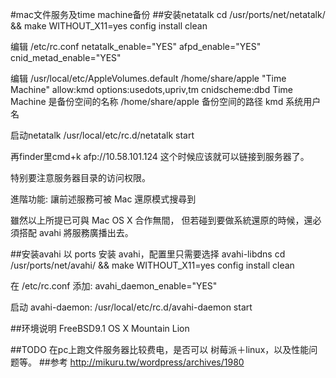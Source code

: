 #mac文件服务及time machine备份
##安装netatalk
cd /usr/ports/net/netatalk/ && make WITHOUT_X11=yes config install clean

编辑 /etc/rc.conf
netatalk_enable="YES"
afpd_enable="YES"
cnid_metad_enable="YES"

编辑 /usr/local/etc/AppleVolumes.default
/home/share/apple "Time Machine" allow:kmd options:usedots,upriv,tm cnidscheme:dbd
Time Machine 是备份空间的名称
/home/share/apple 备份空间的路径
kmd 系统用户名

启动netatalk
/usr/local/etc/rc.d/netatalk start

再finder里cmd+k 
afp://10.58.101.124
这个时候应该就可以链接到服务器了。

特别要注意服务器目录的访问权限。

進階功能: 讓前述服務可被 Mac 還原模式搜尋到

雖然以上所提已可與 Mac OS X 合作無間，
但若碰到要做系統還原的時候，還必須搭配 avahi 將服務廣播出去。

##安装avahi
以 ports 安装 avahi，配置里只需要选择 avahi-libdns
cd /usr/ports/net/avahi/ && make WITHOUT_X11=yes config install clean

在 /etc/rc.conf 添加:
avahi_daemon_enable="YES"


启动 avahi-daemon:
/usr/local/etc/rc.d/avahi-daemon start

##环境说明
FreeBSD9.1 
OS X Mountain Lion

##TODO
在pc上跑文件服务器比较费电，是否可以 树莓派＋linux，以及性能问题等。
##参考
http://mikuru.tw/wordpress/archives/1980

